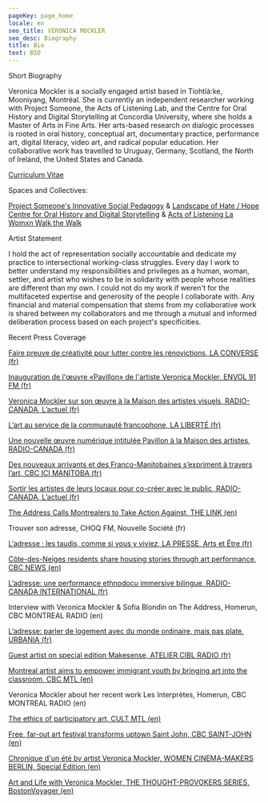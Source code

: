```yaml
---
pageKey: page_home
locale: en
seo_title: VERONICA MOCKLER
seo_desc: Biography
title: Bio
text: BIO
---
```

Short Biography

Veronica Mockler is a socially engaged artist based in Tiohtià:ke, Mooniyang, Montréal. She is currently an independent researcher working with Project Someone, the Acts of Listening Lab, and the Centre for Oral History and Digital Storytelling at Concordia University, where she holds a Master of Arts in Fine Arts. Her arts-based research on dialogic processes is rooted in oral history, conceptual art, documentary practice, performance art, digital literacy, video art, and radical popular education. Her collaborative work has travelled to Uruguay, Germany, Scotland, the North of Ireland, the United States and Canada.

[Curriculum Vitae](https://drive.google.com/file/d/1_BVz9B7jYhhOtxEgWyOKmY8bvVWjG2Ae/view)

Spaces and Collectives:

[Project Someone's Innovative Social Pedagogy](https://projectsomeone.ca/) & [Landscape of Hate / Hope](https://www.concordia.ca/cuevents/offices/provost/fourth-space/programming/2022/08/08/Landscape-of-hate.html?c=%2Fnext-gen%2F4th-space%2Fthemes%2F4th-space-virtual)\
[Centre for Oral History and Digital Storytelling](https://storytelling.concordia.ca/veronica-mockler/) & [Acts of Listening La](https://www.concordia.ca/cuevents/finearts/listening/2021/04/14/i_can-t_stand_the_idea_of_putting_words.html?c=/finearts/research/labs/acts-of-listening/news)\
[Womxn Walk the Walk](https://womenwalkmontreal.tumblr.com/)

Artist Statement

I hold the act of representation socially accountable and dedicate my practice to intersectional working-class struggles. Every day I work to better understand my responsibilities and privileges as a human, woman, settler, and artist who wishes to be in solidarity with people whose realities are different than my own. I could not do my work if weren't for the multifaceted expertise and generosity of the people I collaborate with. Any financial and material compensation that stems from my collaborative work is shared between my collaborators and me through a mutual and informed deliberation process based on each project's specificities.

Recent Press Coverage

[Faire preuve de créativité pour lutter contre les rénovictions, LA CONVERSE (fr)](https://laconverse.com/faire-preuve-de-creativite-pour-lutter-contre-les-renovictions/)

[Inauguration de l'œuvre «Pavillon» de l'artiste Veronica Mockler, ENVOL 91 FM (fr)](https://soundcloud.com/envol-91/inauguration-de-luvre-pavillon-de-lartiste-veronicapierre?fbclid=IwAR3LLsgZR4Ewdh4k4EP6N1w51Cq2L8UmMhyQgQr-8heeoo6SVoXLHfRGBus)

[Veronica Mockler sur son œuvre à la Maison des artistes visuels, RADIO-CANADA, L’actuel (fr)](https://ici.radio-canada.ca/ohdio/premiere/emissions/l-actuel/episodes/449721/rattrapage-du-mercredi-4-decembre-2019)

[L’art au service de la communauté francophone, LA LIBERTÉ (fr)](https://www.la-liberte.ca/2019/08/31/lart-au-service-de-la-communaute-francophone/)

[Une nouvelle œuvre numérique intitulée Pavillon à la Maison des artistes, RADIO-CANADA (fr)](https://ici.radio-canada.ca/ohdio/premiere/emissions/le-6-a-9/episodes/442048/audio-fil-du-jeudi-29-aout-2019)

[Des nouveaux arrivants et des Franco-Manitobaines s’expriment à travers l’art, CBC ICI MANITOBA (fr)](https://ici.radio-canada.ca/nouvelle/1279345/art-visuel-communaute-francophone-nouveaux-arrivants-franco-manitobain)

[Sortir les artistes de leurs locaux pour co-créer avec le public, RADIO-CANADA, L’actuel (fr)](https://ici.radio-canada.ca/ohdio/premiere/emissions/l-actuel/episodes/442008/audio-fil-du-mercredi-28-aout-2019/2)

[The Address Calls Montrealers to Take Action Against, THE LINK (en)](https://thelinknewspaper.ca/article/the-address-calls-montrealers-to-take-action-against-gentrification)

Trouver son adresse, CHOQ FM, Nouvelle Société (fr)

[L’adresse : les taudis, comme si vous y viviez, LA PRESSE, Arts et Être (fr)](https://www.lapresse.ca/arts/theatre/2019-05-26/l-adresse-les-taudis-comme-si-vous-y-viviez)

[Côte-des-Neiges residents share housing stories through art performance, CBC NEWS (en)](https://www.cbc.ca/news/canada/montreal/cdn-housing-experience-performance-1.5148645)

[L’adresse: une performance ethnodocu immersive bilingue, RADIO-CANADA INTERNATIONAL (fr)](https://www.rcinet.ca/fr/2019/05/24/ladresse-une-performance-ethno-documentaire-immersive-bilingue-au-coeur-de-larrondissement-cote-des-neiges/)

Interview with Veronica Mockler & Sofia Blondin on The Address, Homerun, CBC MONTREAL RADIO (en)

[L’adresse: parler de logement avec du monde ordinaire, mais pas plate, URBANIA (fr)](https://urbania.ca/article/ladresse-parler-de-logement-avec-du-monde-ordinaire-mais-pas-plate)

[Guest artist on special edition Makesense, ATELIER CIBL RADIO (fr)](https://www.radioatelier.ca/tag/veronica-mockler/)

[Montreal artist aims to empower immigrant youth by bringing art into the classroom, CBC MTL (en)](https://www.cbc.ca/news/canada/montreal/montreal-artist-immigrant-kids-1.5097305)

Veronica Mockler about her recent work Les Interprètes, Homerun, CBC MONTREAL RADIO (en)

[The ethics of participatory art, CULT MTL (en)](https://cultmtl.com/2019/04/veronica-mockler-les-interpretes/)

[Free, far-out art festival transforms uptown Saint John, CBC SAINT-JOHN (en)](https://www.cbc.ca/news/canada/new-brunswick/third-shift-saint-john-2018-lineup-1.4788070)

[Chronique d'un été by artist Veronica Mockler, WOMEN CINEMA-MAKERS BERLIN, Special Edition (en)](https://issuu.com/womencinereview/docs/special.edition/98)

[Art and Life with Veronica Mockler, THE THOUGHT-PROVOKERS SERIES, BostonVoyager (en)](http://bostonvoyager.com/interview/art-life-veronica-mockler/)
